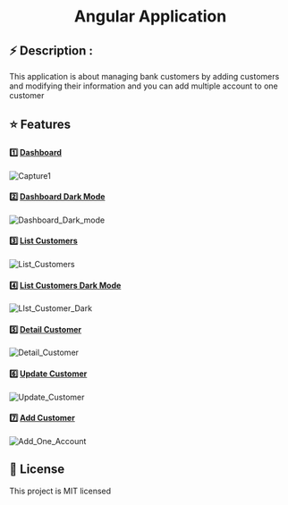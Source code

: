 <div align="center">
  <strong><h1 <a href="https://euphonious-centaur-dc5a8d.netlify.app/">Angular Application</a></h1></strong>
</div>

## ⚡️ Description : 
This application is about managing bank customers by adding customers and modifying their information and you can add multiple account to one customer


## ⭐ Features
<div>
  <strong><h4>1️⃣ <a href="#">Dashboard</a></h4></strong>
</div>

![Capture1](https://user-images.githubusercontent.com/127496533/227136181-869536d5-4d37-4f80-a5a6-8bb9d8650119.PNG)


<div>
  <strong><h4>2️⃣ <a href="#">Dashboard Dark Mode</a></h4></strong>
</div>

![Dashboard_Dark_mode](https://user-images.githubusercontent.com/127496533/227137971-09d01949-30bd-4bf2-ab54-a82a5a2e5542.PNG)
<div>
  <strong><h4>3️⃣ <a href="#">List Customers</a></h4></strong>
</div>

![List_Customers](https://user-images.githubusercontent.com/127496533/227136897-f70fa54b-a485-4b4a-b8fd-d8970e5b755b.PNG)


<div>
  <strong><h4>4️⃣ <a href="#">List Customers Dark Mode</a></h4></strong>
</div>

![LIst_Customer_Dark](https://user-images.githubusercontent.com/127496533/227137025-126499f4-74e3-4550-9a9b-87f4c132ff21.PNG)


<div>
  <strong><h4>5️⃣ <a href="#">Detail Customer</a></h4></strong>
</div>

![Detail_Customer](https://user-images.githubusercontent.com/127496533/227137114-094393dc-bfb3-407e-b585-112326d302e1.PNG)


<div>
  <strong><h4>6️⃣ <a href="#">Update Customer</a></h4></strong>
</div>


![Update_Customer](https://user-images.githubusercontent.com/127496533/227137183-35254088-3acc-4d07-920a-3b9c869d9489.PNG)

<div>
  <strong><h4>7️⃣ <a href="#">Add Customer</a></h4></strong>
</div>

![Add_One_Account](https://user-images.githubusercontent.com/127496533/227137256-4169e8a2-1122-4b2b-ad8e-e671adc5ee2e.PNG)



## 📄 License

This project is MIT licensed
